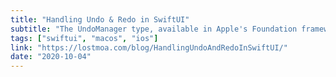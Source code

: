 ```yaml
---
title: "Handling Undo & Redo in SwiftUI"
subtitle: "The UndoManager type, available in Apple's Foundation framework, provides a general-purpose recorder of operations that enables undo and redo actions. In this post, Matthaus Woolard describes a Provider pattern he uses to improve how UndoManager integrates with SwiftUI."
tags: ["swiftui", "macos", "ios"]
link: "https://lostmoa.com/blog/HandlingUndoAndRedoInSwiftUI/"
date: "2020-10-04"
---
```

